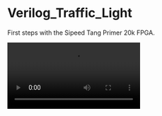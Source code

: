 # Verilog_Traffic_Light
First steps with the Sipeed Tang Primer 20k FPGA.

![Vídeo Exemplo](https://github.com/mcleber/Verilog_Traffic_Light/blob/main/video/traffic_light.mp4)
